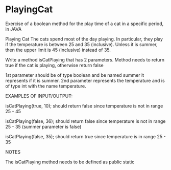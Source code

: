 # PlayingCat
Exercise of a boolean method for the play time of a cat in a specific period, in JAVA

Playing Cat
The cats spend most of the day playing. In particular, they play if the temperature is between 25 and 35 (inclusive). Unless it is summer, then the upper limit is 45 (inclusive) instead of 35.



Write a method isCatPlaying that has 2 parameters. Method needs to return true if the cat is playing, otherwise return false

1st parameter should be of type boolean and be named summer it represents if it is summer.
2nd parameter represents the temperature and is of type int with the name temperature.



EXAMPLES OF INPUT/OUTPUT:

isCatPlaying(true, 10); should return false since temperature is not in range 25 - 45 

isCatPlaying(false, 36); should return false since temperature is not in range 25 - 35 (summer parameter is false)

isCatPlaying(false, 35); should return true since temperature is in range 25 - 35 



NOTES

The isCatPlaying method needs to be defined as public static
